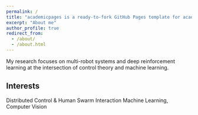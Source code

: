 ```yaml
---
permalink: /
title: "academicpages is a ready-to-fork GitHub Pages template for academic personal websites"
excerpt: "About me"
author_profile: true
redirect_from: 
  - /about/
  - /about.html
---
```


My research focuses on multi-robot systems and deep reinforcement learning at the intersection of control theory and machine learning.

Interests
------
Distributed Control & Human Swarm Interaction
Machine Learning, Computer Vision
